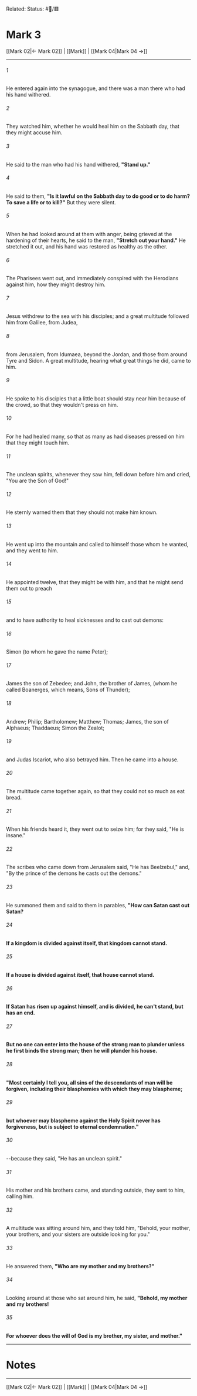 Related:
Status: #📖/🟥
# Mark 3

[[Mark 02|← Mark 02]] | [[Mark]] | [[Mark 04|Mark 04 →]]
***



###### 1 
He entered again into the synagogue, and there was a man there who had his hand withered. 

###### 2 
They watched him, whether he would heal him on the Sabbath day, that they might accuse him. 

###### 3 
He said to the man who had his hand withered, **"Stand up."** 

###### 4 
He said to them, **"Is it lawful on the Sabbath day to do good or to do harm? To save a life or to kill?"** But they were silent. 

###### 5 
When he had looked around at them with anger, being grieved at the hardening of their hearts, he said to the man, **"Stretch out your hand."** He stretched it out, and his hand was restored as healthy as the other. 

###### 6 
The Pharisees went out, and immediately conspired with the Herodians against him, how they might destroy him. 

###### 7 
Jesus withdrew to the sea with his disciples; and a great multitude followed him from Galilee, from Judea, 

###### 8 
from Jerusalem, from Idumaea, beyond the Jordan, and those from around Tyre and Sidon. A great multitude, hearing what great things he did, came to him. 

###### 9 
He spoke to his disciples that a little boat should stay near him because of the crowd, so that they wouldn't press on him. 

###### 10 
For he had healed many, so that as many as had diseases pressed on him that they might touch him. 

###### 11 
The unclean spirits, whenever they saw him, fell down before him and cried, "You are the Son of God!" 

###### 12 
He sternly warned them that they should not make him known. 

###### 13 
He went up into the mountain and called to himself those whom he wanted, and they went to him. 

###### 14 
He appointed twelve, that they might be with him, and that he might send them out to preach 

###### 15 
and to have authority to heal sicknesses and to cast out demons: 

###### 16 
Simon (to whom he gave the name Peter); 

###### 17 
James the son of Zebedee; and John, the brother of James, (whom he called Boanerges, which means, Sons of Thunder); 

###### 18 
Andrew; Philip; Bartholomew; Matthew; Thomas; James, the son of Alphaeus; Thaddaeus; Simon the Zealot; 

###### 19 
and Judas Iscariot, who also betrayed him. Then he came into a house. 

###### 20 
The multitude came together again, so that they could not so much as eat bread. 

###### 21 
When his friends heard it, they went out to seize him; for they said, "He is insane." 

###### 22 
The scribes who came down from Jerusalem said, "He has Beelzebul," and, "By the prince of the demons he casts out the demons." 

###### 23 
He summoned them and said to them in parables, **"How can Satan cast out Satan?** 

###### 24 
**If a kingdom is divided against itself, that kingdom cannot stand.** 

###### 25 
**If a house is divided against itself, that house cannot stand.** 

###### 26 
**If Satan has risen up against himself, and is divided, he can't stand, but has an end.** 

###### 27 
**But no one can enter into the house of the strong man to plunder unless he first binds the strong man; then he will plunder his house.** 

###### 28 
**"Most certainly I tell you, all sins of the descendants of man will be forgiven, including their blasphemies with which they may blaspheme;** 

###### 29 
**but whoever may blaspheme against the Holy Spirit never has forgiveness, but is subject to eternal condemnation."** 

###### 30 
--because they said, "He has an unclean spirit." 

###### 31 
His mother and his brothers came, and standing outside, they sent to him, calling him. 

###### 32 
A multitude was sitting around him, and they told him, "Behold, your mother, your brothers, and your sisters are outside looking for you." 

###### 33 
He answered them, **"Who are my mother and my brothers?"** 

###### 34 
Looking around at those who sat around him, he said, **"Behold, my mother and my brothers!** 

###### 35 
**For whoever does the will of God is my brother, my sister, and mother."**

---
# Notes


***
[[Mark 02|← Mark 02]] | [[Mark]] | [[Mark 04|Mark 04 →]]
